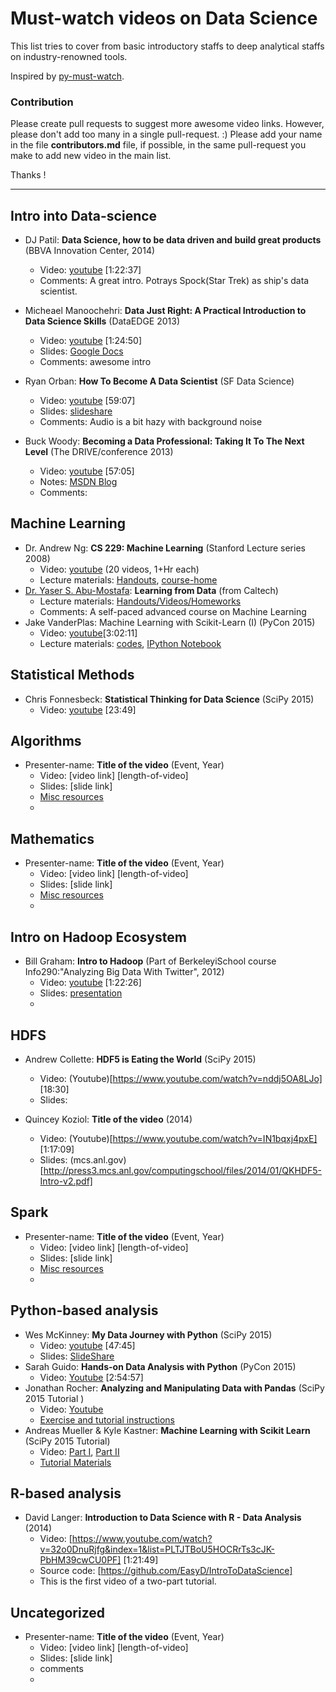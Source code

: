# Must-watch videos on Data Science

This list tries to cover from basic introductory staffs to deep analytical staffs on industry-renowned tools.

Inspired by [py-must-watch](https://github.com/s16h/py-must-watch). 

### Contribution
Please create pull requests to suggest more awesome video links. However, please don't add too many in a single pull-request. :)
Please add your name in the file **contributors.md** file, if possible, in the same pull-request you make to add new video in the main list.

Thanks !

------------------------------------------------------

## Intro into Data-science
* DJ Patil: **Data Science, how to be data driven and build great products** (BBVA Innovation Center, 2014)
    * Video: [youtube](https://www.youtube.com/watch?v=54t7bSXniAs) [1:22:37]
    * Comments: A great intro. Potrays Spock(Star Trek) as ship's data scientist.

* Micheael Manoochehri: **Data Just Right: A Practical Introduction to Data Science Skills** (DataEDGE 2013)
    * Video: [youtube](https://www.youtube.com/watch?v=rpwZ_i-9U0o) [1:24:50]
    * Slides: [Google Docs](http://goo.gl/sCmF0)
    * Comments: awesome intro

* Ryan Orban: **How To Become A Data Scientist** (SF Data Science)
    * Video: [youtube](https://www.youtube.com/watch?v=c52IOlnPw08) [59:07]
    * Slides: [slideshare](http://www.slideshare.net/ryanorban/how-to-become-a-data-scientist)
    * Comments: Audio is a bit hazy with background noise

* Buck Woody: **Becoming a Data Professional: Taking It To The Next Level** (The DRIVE/conference 2013)
    * Video: [youtube](https://www.youtube.com/watch?v=Zdh3p4EKLeQ) [57:05]
    * Notes: [MSDN Blog](http://blogs.msdn.com/b/buckwoody/archive/2013/02/21/link-list-becoming-a-data-professional.aspx)
    * Comments: 


## Machine Learning
* Dr. Andrew Ng: **CS 229: Machine Learning** (Stanford Lecture series 2008)
    * Video: [youtube](https://www.youtube.com/view_play_list?p=A89DCFA6ADACE599) (20 videos, 1+Hr each)
    * Lecture materials: [Handouts](http://cs229.stanford.edu/materials.html), [course-home](http://cs229.stanford.edu/)
* [Dr. Yaser S. Abu-Mostafa](https://work.caltech.edu/index.html): **Learning from Data** (from Caltech) 
    * Lecture materials: [Handouts/Videos/Homeworks](https://work.caltech.edu/telecourse.html)
    * Comments: A self-paced advanced course on Machine Learning
* Jake VanderPlas: Machine Learning with Scikit-Learn (I) (PyCon 2015)
    * Video: [youtube](https://www.youtube.com/watch?v=L7R4HUQ-eQ0)[3:02:11]
    * Lecture materials: [codes](https://github.com/jakevdp/sklearn_pycon2015), [IPython Notebook](http://nbviewer.ipython.org/github/jakevdp/sklearn_pycon2015/blob/master/notebooks/Index.ipynb)


## Statistical Methods
* Chris Fonnesbeck: **Statistical Thinking for Data Science** (SciPy 2015)
    * Video: [youtube](https://www.youtube.com/watch?v=TGGGDpb04Yc) [23:49]


## Algorithms
* Presenter-name: **Title of the video** (Event, Year)
    * Video: [video link] [length-of-video]
    * Slides: [slide link]
    * [Misc resources](link)
    * 



## Mathematics
* Presenter-name: **Title of the video** (Event, Year)
    * Video: [video link] [length-of-video]
    * Slides: [slide link]
    * [Misc resources](link)
    * 



## Intro on Hadoop Ecosystem
*  Bill Graham: **Intro to Hadoop** (Part of BerkeleyiSchool course Info290:"Analyzing Big Data With Twitter", 2012)
    * Video: [youtube](https://www.youtube.com/watch?v=t3fEGhE-HYA) [1:22:26]
    * Slides: [presentation](http://blogs.ischool.berkeley.edu/i290-abdt-s12/files/2012/08/BillGraham_IntroToHadoop_Aug30.pdf)
    * 


## HDFS
* Andrew Collette: **HDF5 is Eating the World** (SciPy 2015)
    * Video: (Youtube)[https://www.youtube.com/watch?v=nddj5OA8LJo] [18:30]
    * Slides: 

* Quincey Koziol: **Title of the video** (2014)
    * Video: (Youtube)[https://www.youtube.com/watch?v=IN1bqxj4pxE] [1:17:09]
    * Slides: (mcs.anl.gov)[http://press3.mcs.anl.gov/computingschool/files/2014/01/QKHDF5-Intro-v2.pdf]


## Spark
* Presenter-name: **Title of the video** (Event, Year)
    * Video: [video link] [length-of-video]
    * Slides: [slide link]
    * [Misc resources](link)
    * 



## Python-based analysis
* Wes McKinney: **My Data Journey with Python** (SciPy 2015)
    * Video: [youtube](https://www.youtube.com/watch?v=kHdkFyGCxiY) [47:45]
    * Slides: [SlideShare](http://www.slideshare.net/wesm/my-data-journey-with-python)
* Sarah Guido: **Hands-on Data Analysis with Python** (PyCon 2015)
    * Video: [Youtube](https://www.youtube.com/watch?v=L4Hbv4ugUWk) [2:54:57]
* Jonathan Rocher: **Analyzing and Manipulating Data with Pandas** (SciPy 2015 Tutorial )
    * Video: [Youtube](https://www.youtube.com/watch?v=0CFFTJUZ2dc)
    * [Exercise and tutorial instructions](https://github.com/jonathanrocher/pandas_tutorial)
* Andreas Mueller & Kyle Kastner: **Machine Learning with Scikit Learn** (SciPy 2015 Tutorial)
    * Video: [Part I](https://www.youtube.com/watch?v=80fZrVMurPM), [Part II](https://www.youtube.com/watch?v=Ud-FsEWegmA)
    * [Tutorial Materials](https://github.com/amueller/scipy_2015_sklearn_tutorial)

## R-based analysis
* David Langer: **Introduction to Data Science with R - Data Analysis** (2014)
    * Video: [https://www.youtube.com/watch?v=32o0DnuRjfg&index=1&list=PLTJTBoU5HOCRrTs3cJK-PbHM39cwCU0PF] [1:21:49]
    * Source code: [https://github.com/EasyD/IntroToDataScience]
    * This is the first video of a two-part tutorial. 

## Uncategorized
* Presenter-name: **Title of the video** (Event, Year)
    * Video: [video link] [length-of-video]
    * Slides: [slide link]
    * comments
    * 

